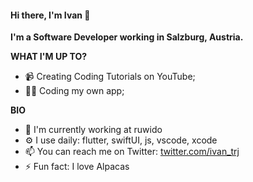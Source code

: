 #### Hi there, I'm Ivan 👋
**I'm a Software Developer working in Salzburg, Austria.**

**WHAT I'M UP TO?**
- 📹 Creating Coding Tutorials on YouTube;
- 👨‍💻 Coding my own app;

**BIO**
- 🏢 I'm currently working at ruwido
- ⚙️ I use daily: flutter, swiftUI, js, vscode, xcode
- 📫 You can reach me on Twitter: [twitter.com/ivan_trj](https://twitter.com/ivan_trj)
- ⚡️ Fun fact: I love Alpacas




<!---
ivantrj/ivantrj is a ✨ special ✨ repository because its `README.md` (this file) appears on your GitHub profile.
You can click the Preview link to take a look at your changes.
--->
